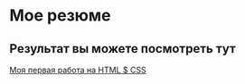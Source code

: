 # Мое резюме

## Результат вы можете посмотреть тут

[Моя первая работа на HTML $ CSS](https://the-olga21.github.io/resumeOlga/)
